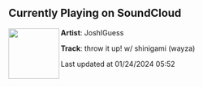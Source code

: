 ## Currently Playing on SoundCloud

[<img align="left" width="100" src="https://i1.sndcdn.com/artworks-EmHRDcTTfcgJURoJ-UBlAIg-t500x500.jpg">](https://soundcloud.com/joshiguess/throw-it-up-w-shinigami-wayza)

**Artist**: JoshIGuess 

**Track**: throw it up! w/ shinigami (wayza)

Last updated at 01/24/2024 05:52
